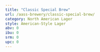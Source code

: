 ```yaml
---
title: "Classic Special Brew"
url: /aass-brewery/classic-special-brew/
category: North American Lager
style: American-Style Lager
abv: 0
ibu: 0
srm: 0
upc: 0
---
```


